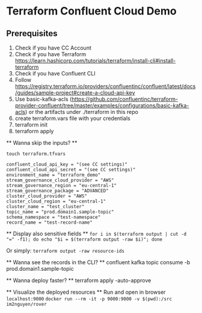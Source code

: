 # Terraform Confluent Cloud Demo

## Prerequisites
1. Check if you have CC Account
2. Check if you have Terraform https://learn.hashicorp.com/tutorials/terraform/install-cli#install-terraform
3. Check if you have Confluent CLI
4. Follow https://registry.terraform.io/providers/confluentinc/confluent/latest/docs/guides/sample-project#create-a-cloud-api-key
5. Use basic-kafka-acls (https://github.com/confluentinc/terraform-provider-confluent/tree/master/examples/configurations/basic-kafka-acls) or the artifacts under ./terraform in this repo
6. create terraform.vars file with your credentials
6. terraform init
7. terraform apply

** Wanna skip the inputs? **
```
touch terraform.tfvars

confluent_cloud_api_key = "(see CC settings)"
confluent_cloud_api_secret = "(see CC settings)"
environment_name = "terraform_demo"
stream_governance_cloud_provider = "AWS"
stream_governance_region = "eu-central-1"
stream_governance_package = "ADVANCED"
cluster_cloud_provider = "AWS"
cluster_cloud_region = "eu-central-1"
cluster_name = "test_cluster"
topic_name = "prod.domain1.sample-topic"
schema_namespace = "test-namespace"
record_name = "test-record-name"
```

** Display also sensitive fields **
```for i in $(terraform output | cut -d "=" -f1); do echo "$i = $(terraform output -raw $i)"; done```

Or simply:
```terraform output -raw resource-ids```

** Wanna see the records in the CLI? **
confluent kafka topic consume -b prod.domain1.sample-topic

** Wanna deploy faster? **
terraform apply -auto-approve

** Visualize the deployed resources **
Run and open in browser `localhost:9000`
```docker run --rm -it -p 9000:9000 -v $(pwd):/src im2nguyen/rover```